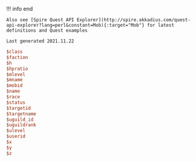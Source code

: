 !!! info end

    Also see [Spire Quest API Explorer](http://spire.akkadius.com/quest-api-explorer?lang=perl&constant=Mob){:target="Mob"} for latest definitions and Quest examples

    Last generated 2021.11.22

``` perl
$class
$faction
$h
$hpratio
$mlevel
$mname
$mobid
$name
$race
$status
$targetid
$targetname
$uguild_id
$uguildrank
$ulevel
$userid
$x
$y
$z

```
